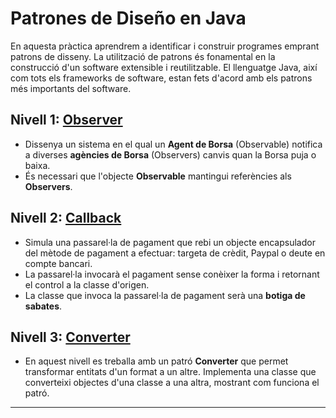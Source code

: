 # Patrones de Diseño en Java

En aquesta pràctica aprendrem a identificar i construir programes emprant patrons de disseny. La utilització de patrons és fonamental en la construcció d'un software extensible i reutilitzable. El llenguatge Java, així com tots els frameworks de software, estan fets d'acord amb els patrons més importants del software.

## Nivell 1: [Observer](https://github.com/SergiSancho/ITAcademy/tree/master/Sprint3.2/src/main/java/n1)

- Dissenya un sistema en el qual un **Agent de Borsa** (Observable) notifica a diverses **agències de Borsa** (Observers) canvis quan la Borsa puja o baixa.
- És necessari que l'objecte **Observable** mantingui referències als **Observers**.

## Nivell 2: [Callback](https://github.com/SergiSancho/ITAcademy/tree/master/Sprint3.2/src/main/java/n2)

- Simula una passarel·la de pagament que rebi un objecte encapsulador del mètode de pagament a efectuar: targeta de crèdit, Paypal o deute en compte bancari.
- La passarel·la invocarà el pagament sense conèixer la forma i retornant el control a la classe d'origen.
- La classe que invoca la passarel·la de pagament serà una **botiga de sabates**.

## Nivell 3: [Converter](https://github.com/SergiSancho/ITAcademy/tree/master/Sprint3.2/src/main/java/n3)

- En aquest nivell es treballa amb un patró **Converter** que permet transformar entitats d'un format a un altre. Implementa una classe que converteixi objectes d'una classe a una altra, mostrant com funciona el patró.
---
